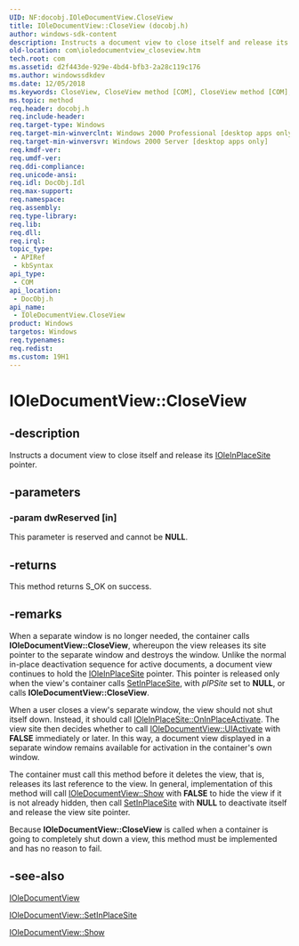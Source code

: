 ```yaml
---
UID: NF:docobj.IOleDocumentView.CloseView
title: IOleDocumentView::CloseView (docobj.h)
author: windows-sdk-content
description: Instructs a document view to close itself and release its IOleInPlaceSite pointer.
old-location: com\ioledocumentview_closeview.htm
tech.root: com
ms.assetid: d2f443de-929e-4bd4-bfb3-2a28c119c176
ms.author: windowssdkdev
ms.date: 12/05/2018
ms.keywords: CloseView, CloseView method [COM], CloseView method [COM],IOleDocumentView interface, IOleDocumentView interface [COM],CloseView method, IOleDocumentView.CloseView, IOleDocumentView::CloseView, _ole_ioledocumentview_closeview, com.ioledocumentview_closeview, docobj/IOleDocumentView::CloseView
ms.topic: method
req.header: docobj.h
req.include-header: 
req.target-type: Windows
req.target-min-winverclnt: Windows 2000 Professional [desktop apps only]
req.target-min-winversvr: Windows 2000 Server [desktop apps only]
req.kmdf-ver: 
req.umdf-ver: 
req.ddi-compliance: 
req.unicode-ansi: 
req.idl: DocObj.Idl
req.max-support: 
req.namespace: 
req.assembly: 
req.type-library: 
req.lib: 
req.dll: 
req.irql: 
topic_type:
 - APIRef
 - kbSyntax
api_type:
 - COM
api_location:
 - DocObj.h
api_name:
 - IOleDocumentView.CloseView
product: Windows
targetos: Windows
req.typenames: 
req.redist: 
ms.custom: 19H1
---
```


# IOleDocumentView::CloseView


## -description


Instructs a document view to close itself and release its <a href="https://docs.microsoft.com/windows/desktop/api/oleidl/nn-oleidl-ioleinplacesite">IOleInPlaceSite</a> pointer.


## -parameters




### -param dwReserved [in]

This parameter is reserved and cannot be <b>NULL</b>.


## -returns



This method returns S_OK on success.




## -remarks



When a separate window is no longer needed, the container calls <b>IOleDocumentView::CloseView</b>, whereupon the view releases its site pointer to the separate window and destroys the window. Unlike the normal in-place deactivation sequence for active documents, a document view continues to hold the <a href="https://docs.microsoft.com/windows/desktop/api/oleidl/nn-oleidl-ioleinplacesite">IOleInPlaceSite</a> pointer. This pointer is released only when the view's container calls <a href="https://docs.microsoft.com/windows/desktop/api/docobj/nf-docobj-ioledocumentview-setinplacesite">SetInPlaceSite</a>, with <i>pIPSite</i> set to <b>NULL</b>, or calls <b>IOleDocumentView::CloseView</b>.

When a user closes a view's separate window, the view should not shut itself down. Instead, it should call <a href="https://docs.microsoft.com/windows/desktop/api/oleidl/nf-oleidl-ioleinplacesite-oninplaceactivate">IOleInPlaceSite::OnInPlaceActivate</a>. The view site then decides whether to call <a href="https://docs.microsoft.com/windows/desktop/api/docobj/nf-docobj-ioledocumentview-uiactivate">IOleDocumentView::UIActivate</a> with <b>FALSE</b> immediately or later. In this way, a document view displayed in a separate window remains available for activation in the container's own window.

The container must call this method before it deletes the view, that is, releases its last reference to the view. In general, implementation of this method will call <a href="https://docs.microsoft.com/windows/desktop/api/docobj/nf-docobj-ioledocumentview-show">IOleDocumentView::Show</a> with <b>FALSE</b> to hide the view if it is not already hidden, then call <a href="https://docs.microsoft.com/windows/desktop/api/docobj/nf-docobj-ioledocumentview-setinplacesite">SetInPlaceSite</a> with <b>NULL</b> to deactivate itself and release the view site pointer.

Because <b>IOleDocumentView::CloseView</b> is called when a container is going to completely shut down a view, this method must be implemented and has no reason to fail.




## -see-also




<a href="https://docs.microsoft.com/windows/desktop/api/docobj/nn-docobj-ioledocumentview">IOleDocumentView</a>



<a href="https://docs.microsoft.com/windows/desktop/api/docobj/nf-docobj-ioledocumentview-setinplacesite">IOleDocumentView::SetInPlaceSite</a>



<a href="https://docs.microsoft.com/windows/desktop/api/docobj/nf-docobj-ioledocumentview-show">IOleDocumentView::Show</a>
 

 

